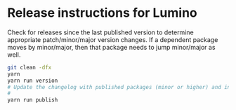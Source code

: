 # Release instructions for Lumino

Check for releases since the last published version to determine appropriate
patch/minor/major version changes.
If a dependent package moves by minor/major, then that package needs to jump
minor/major as well.

```bash
git clean -dfx
yarn
yarn run version
# Update the changelog with published packages (minor or higher) and included PRs.
#
yarn run publish
```

